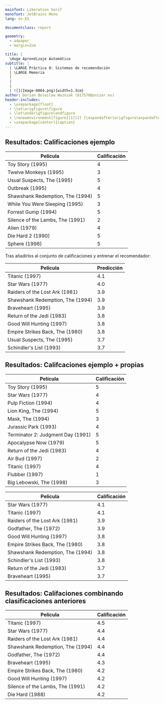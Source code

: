 ```yaml
---
mainfont: Liberation Serif
monofont: JetBrains Mono
lang: es-ES

documentclass: report

geometry:
  - a4paper
  - margin=2cm

title: |  
  \Huge Aprendizaje Automático
subtitle: |
  | \LARGE Práctica 8: Sistemas de recomendación
  | \LARGE Memoria
  |
  |
  |
  | ![](Image-0004.png){width=1.3cm}
author: Dorian Boleslaw Wozniak (817570@unizar.es)
header-includes: 
  - \usepackage{float}
  - \let\origfigure\figure
  - \let\endorigfigure\endfigure
  - \renewenvironment{figure}[1][2] {\expandafter\origfigure\expandafter[H]} { \endorigfigure }
  - \usepackage[center]{caption}
---
```


## Resultados: Calificaciones ejemplo

| Película                         | Calificación |
| -------------------------------- | ------------ |
| Toy Story (1995)                 | 4            |
| Twelve Monkeys (1995)            | 3            |
| Usual Suspects, The (1995)       | 5            |
| Outbreak (1995)                  | 4            |
| Shawshank Redemption, The (1994) | 5            |
| While You Were Sleeping (1995)   | 3            |
| Forrest Gump (1994)              | 5            |
| Silence of the Lambs, The (1991) | 2            |
| Alien (1979)                     | 4            |
| Die Hard 2 (1990)                | 5            |
| Sphere (1998)                    | 5            |

Tras añadirlos al conjunto de calificaciones y entrenar el recomendador:

| Película                         | Predicción |
| -------------------------------- | ---------- |
| Titanic (1997)                   | 4.1        |
| Star Wars (1977)                 | 4.0        |
| Raiders of the Lost Ark (1981)   | 3.9        |
| Shawshank Redemption, The (1994) | 3.9        |
| Braveheart (1995)                | 3.9        |
| Return of the Jedi (1983)        | 3.8        |
| Good Will Hunting (1997)         | 3.8        |
| Empire Strikes Back, The (1980)  | 3.8        |
| Usual Suspects, The (1995)       | 3.7        |
| Schindler's List (1993)          | 3.7        |

## Resultados: Califcaciones ejemplo + propias

| Película                          | Calificación |
| --------------------------------- | ------------ |
| Toy Story (1995)                  | 5            |
| Star Wars (1977)                  | 4            |
| Pulp Fiction (1994)               | 4            |
| Lion King, The (1994)             | 5            |
| Mask, The (1994)                  | 3            |
| Jurassic Park (1993)              | 4            |
| Terminator 2: Judgment Day (1991) | 5            |
| Apocalypse Now (1979)             | 5            |
| Return of the Jedi (1983)         | 4            |
| Air Bud (1997)                    | 2            |
| Titanic (1997)                    | 4            |
| Flubber (1997)                    | 1            |
| Big Lebowski, The (1998)          | 3            |

| Película                         | Calificación |
| -------------------------------- | ------------ |
| Star Wars (1977)                 | 4.1          |
| Titanic (1997)                   | 4.1          |
| Raiders of the Lost Ark (1981)   | 3.9          |
| Godfather, The (1972)            | 3.9          |
| Good Will Hunting (1997)         | 3.8          |
| Empire Strikes Back, The (1980)  | 3.8          |
| Shawshank Redemption, The (1994) | 3.8          |
| Schindler's List (1993)          | 3.8          |
| Return of the Jedi (1983)        | 3.7          |
| Braveheart (1995)                | 3.7          |

## Resultados: Califaciones combinando clasificaciones anteriores

| Película                         | Calificación |
| -------------------------------- | ------------ |
| Titanic (1997)                   | 4.5          |
| Star Wars (1977)                 | 4.4          |
| Raiders of the Lost Ark (1981)   | 4.4          |
| Shawshank Redemption, The (1994) | 4.4          |
| Godfather, The (1972)            | 4.4          |
| Braveheart (1995)                | 4.3          |
| Empire Strikes Back, The (1980)  | 4.2          |
| Good Will Hunting (1997)         | 4.2          |
| Silence of the Lambs, The (1991) | 4.2          |
| Die Hard (1988)                  | 4.2          |
